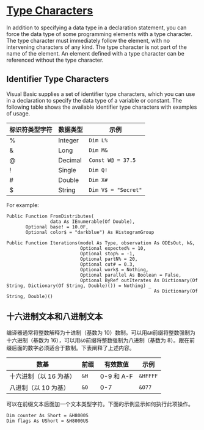 # [Type Characters](https://msdn.microsoft.com/en-us/library/s9cz43ek.aspx)

In addition to specifying a data type in a declaration statement, you can force the data type of some programming elements with a type character. The type character must immediately follow the element, with no intervening characters of any kind.
The type character is not part of the name of the element. An element defined with a type character can be referenced without the type character.

## Identifier Type Characters
Visual Basic supplies a set of identifier type characters, which you can use in a declaration to specify the data type of a variable or constant. The following table shows the available identifier type characters with examples of usage.

|标识符类型字符|数据类型|示例                 |
|-------------|-------|---------------------|
|%            |Integer|``Dim L%``           |
|&amp;        |Long   |``Dim M&``           |
|@            |Decimal|``Const W@ = 37.5``  |
|!            |Single |``Dim Q!``           |
|#            |Double |``Dim X#``           |
|$            |String |``Dim V$ = "Secret"``|

For example:
```vbnet
Public Function FromDistributes(
                data As IEnumerable(Of Double), 
       Optional base! = 10.0F, 
       Optional color$ = "darkblue") As HistogramGroup
```
```vbnet
Public Function Iterations(model As Type, observation As ODEsOut, k&,
                           Optional expected% = 10,
                           Optional stop% = -1,
                           Optional partN% = 20,
                           Optional cut# = 0.3,
                           Optional work$ = Nothing,
                           Optional parallel As Boolean = False,
                           Optional ByRef outIterates As Dictionary(Of String, Dictionary(Of String, Double)()) = Nothing) _
                                                      As Dictionary(Of String, Double)()
```

## 十六进制文本和八进制文本

编译器通常将整数解释为十进制（基数为 10）数制。可以用``&H``前缀将整数强制为十六进制（基数为 16），可以用``&O``前缀将整数强制为八进制（基数为 8）。跟在前缀后面的数字必须适合于数制。下表阐释了上述内容。

|数基                 |前缀   |有效数值  |示例      |
|---------------------|------|----------|---------|
|十六进制（以 16 为基）|``&H``|0-9 和 A-F|``&HFFFF``|
|八进制（以 10 为基）  |``&O``|0-7       |``&O77``  |

可以在前缀文本后面加一个文本类型字符。下面的示例显示如何执行此项操作。

```vbnet
Dim counter As Short = &H8000S
Dim flags As UShort = &H8000US
```

